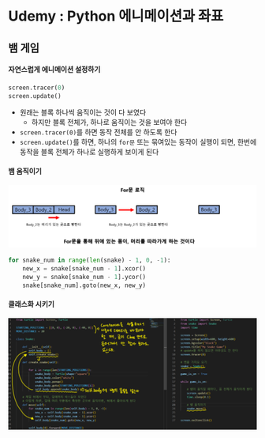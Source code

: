 # Udemy : Python 에니메이션과 좌표



## 뱀 게임

#### 자연스럽게 에니메이션 설정하기

```python
screen.tracer(0)
screen.update()
```

- 원래는 블록 하나씩 움직이는 것이 다 보였다
  - 하지만 블록 전체가, 하나로 움직이는 것을 보여야 한다
- `screen.tracer(0)`를 하면 동작 전체를 안 하도록 한다
- `screen.update()`를 하면, 하나의 `for문` 또는 묶여있는 동작이 실행이 되면, 한번에 동작을 블록 전체가 하나로 실행하게 보이게 된다 





#### 뱀 움직이기

![image-20230119091756781](19_Udemy_Python_뱀_게임.assets/image-20230119091756781.png)

```python
for snake_num in range(len(snake) - 1, 0, -1):
    new_x = snake[snake_num - 1].xcor()
    new_y = snake[snake_num - 1].ycor()
    snake[snake_num].goto(new_x, new_y)
```



#### 클래스화 시키기

![image-20230119100707841](19_Udemy_Python_뱀_게임.assets/image-20230119100707841.png)
